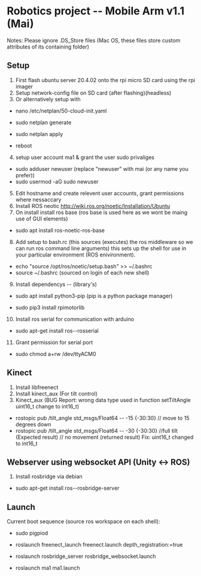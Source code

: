 # Robotics project -- Mobile Arm v1.1 (Mai)
Notes: 
Please ignore .DS_Store files (Mac OS, these files store custom attributes of its containing folder)
## Setup

1. First flash ubuntu server 20.4.02 onto the rpi micro SD card using the rpi imager
2. Setup network-config file on SD card (after flashing)(headless)
3. Or alternatively setup with

- nano /etc/netplan/50-cloud-init.yaml

- sudo netplan generate
- sudo netplan apply
- reboot

4. setup user account ma1 & grant the user sudo privaliges

- sudo adduser newuser (replace "newuser" with mai (or any name you prefer))
- sudo usermod -aG sudo newuser
  
5. Edit hostname and create relevent user accounts, grant permissions where nessaccary
6. Install ROS neotic http://wiki.ros.org/noetic/Installation/Ubuntu
7. On install install ros base (ros base is used here as we wont be maing use of GUI elements)

- sudo apt install ros-noetic-ros-base

8. Add setup to bash.rc (this sources (executes) the ros middleware so we can run ros command line arguments) this sets up the shell for use in your particular environment (ROS enivironment).

- echo "source /opt/ros/noetic/setup.bash" >> ~/.bashrc
- source ~/.bashrc (sourced on login of each new shell)

9. Install dependencys -- (library's)

- sudo apt install python3-pip (pip is a python package manager)

- sudo pip3 install rpimotorlib

10. Install ros serial for communication with arduino 

- sudo apt-get install ros-<rosdistro>-rosserial

11. Grant permission for serial port

- sudo chmod a+rw /dev/ttyACM0

## Kinect

1. Install libfreenect
2. Install kinect_aux (For tilt control)
3. Kinect_aux (BUG Report: wrong data type used in function setTiltAngle uint16_t change to int16_t)

- rostopic pub /tilt_angle std_msgs/Float64 -- -15 {-30:30} // move to 15 degrees down
- rostopic pub /tilt_angle std_msgs/Float64 -- -30 {-30:30} //full tilt (Expected result) // no movement (returned result) Fix: uint16_t changed to int16_t

## Webserver using websocket API (Unity <-> ROS)

1. Install rosbridge via debian

- sudo apt-get install ros-<rosdistro>-rosbridge-server

## Launch
  
Current boot sequence (source ros workspace on each shell):
  
- sudo pigpiod

- roslaunch freenect_launch freenect.launch depth_registration:=true

- roslaunch rosbridge_server rosbridge_websocket.launch

- roslaunch ma1 ma1.launch
